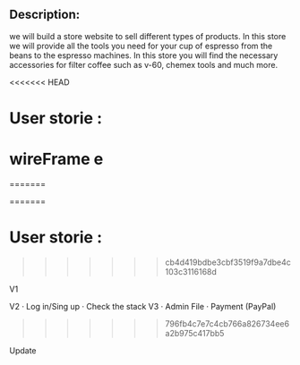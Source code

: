 ## Description: 

we will build a store website to sell different types of products. In this store we will provide all the tools you need for your cup of espresso from the beans to the espresso machines. In this store you will find the necessary accessories for filter coffee such as v-60, chemex tools and much more. 

<<<<<<< HEAD
# User storie :

# wireFrame e
=======

=======
# User storie :
>>>>>>> cb4d419bdbe3cbf3519f9a7dbe4c103c3116168d


V1 


V2 
·     Log in/Sing up
·     Check the stack
V3 
·     Admin File
·     Payment (PayPal)
 
>>>>>>> 796fb4c7e7c4cb766a826734ee6a2b975c417bb5


Update
